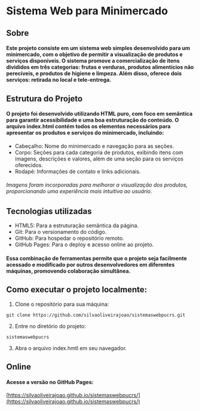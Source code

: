 # Sistema Web para Minimercado

## Sobre 
#### Este projeto consiste em um sistema web simples desenvolvido para um minimercado, com o objetivo de permitir a visualização de produtos e serviços disponíveis. O sistema promove a comercialização de itens divididos em três categorias: frutas e verduras, produtos alimentícios não perecíveis, e produtos de higiene e limpeza. Além disso, oferece dois serviços: retirada no local e tele-entrega.

## Estrutura do Projeto
#### O projeto foi desenvolvido utilizando HTML puro, com foco em semântica para garantir acessibilidade e uma boa estruturação do conteúdo. O arquivo index.html contém todos os elementos necessários para apresentar os produtos e serviços do minimercado, incluindo:
 * Cabeçalho: Nome do minimercado e navegação para as seções.
 * Corpo: Seções para cada categoria de produtos, exibindo itens com imagens, descrições e valores, além de uma seção para os serviços oferecidos.
 * Rodapé: Informações de contato e links adicionais.
###### Imagens foram incorporadas para melhorar a visualização dos produtos, proporcionando uma experiência mais intuitiva ao usuário.

## Tecnologias utilizadas
* HTML5: Para a estruturação semântica da página.
* Git: Para o versionamento do código.
* GitHub: Para hospedar o repositório remoto.
* GitHub Pages: Para o deploy e acesso online ao projeto.

#### Essa combinação de ferramentas permite que o projeto seja facilmente acessado e modificado por outros desenvolvedores em diferentes máquinas, promovendo colaboração simultânea.

## Como executar o projeto localmente: 

1. Clone o repositório para sua máquina: 
```
git clone https://github.com/silvaoliveirajoao/sistemaswebpucrs.git
```
2. Entre no diretório do projeto: 
```
sistemaswebpucrs
```
3. Abra o arquivo index.hmtl em seu navegador.

## Online
#### Acesse a versão no GitHub Pages:
[https://silvaoliveirajoao.github.io/sistemaswebpucrs/](https://silvaoliveirajoao.github.io/sistemaswebpucrs/)
